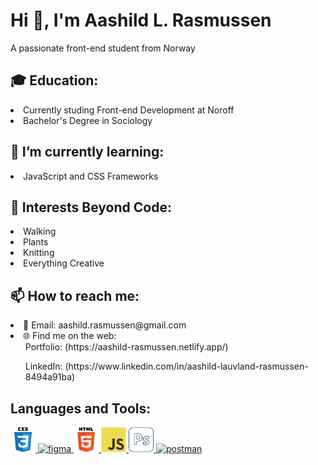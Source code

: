 <h1 align="left">Hi 👋, I'm Aashild L. Rasmussen</h1>
<p align="left">A passionate front-end student from Norway</p>

<h2 align="left"> 🎓 Education:</h2>
<li> Currently studing Front-end Development at Noroff </li>
<li> Bachelor's Degree in Sociology </li>

<h2 align="left">🌱 I’m currently learning:</h2>
<li> JavaScript and CSS Frameworks </li>

<h2 align="left">🚀 Interests Beyond Code:</h2>
<li> Walking </li>
<li> Plants </li>
<li> Knitting </li>
<li> Everything Creative </li>


<h2 align="left">📫 How to reach me:</h2>
<li> 📧 Email: aashild.rasmussen@gmail.com </li>
<li> 🌐 Find me on the web: <ul> Portfolio: (https://aashild-rasmussen.netlify.app/) </ul><ul> LinkedIn: (https://www.linkedin.com/in/aashild-lauvland-rasmussen-8494a91ba)</ul>


<h2 align="left">Languages and Tools:</h2>
<p align="left"> <a href="https://www.w3schools.com/css/" target="_blank" rel="noreferrer"> <img src="https://raw.githubusercontent.com/devicons/devicon/master/icons/css3/css3-original-wordmark.svg" alt="css3" width="40" height="40"/> </a> <a href="https://www.figma.com/" target="_blank" rel="noreferrer"> <img src="https://www.vectorlogo.zone/logos/figma/figma-icon.svg" alt="figma" width="40" height="40"/> </a> <a href="https://www.w3.org/html/" target="_blank" rel="noreferrer"> <img src="https://raw.githubusercontent.com/devicons/devicon/master/icons/html5/html5-original-wordmark.svg" alt="html5" width="40" height="40"/> </a> <a href="https://developer.mozilla.org/en-US/docs/Web/JavaScript" target="_blank" rel="noreferrer"> <img src="https://raw.githubusercontent.com/devicons/devicon/master/icons/javascript/javascript-original.svg" alt="javascript" width="40" height="40"/> </a> <a href="https://www.photoshop.com/en" target="_blank" rel="noreferrer"> <img src="https://raw.githubusercontent.com/devicons/devicon/master/icons/photoshop/photoshop-line.svg" alt="photoshop" width="40" height="40"/> </a> <a href="https://postman.com" target="_blank" rel="noreferrer"> <img src="https://www.vectorlogo.zone/logos/getpostman/getpostman-icon.svg" alt="postman" width="40" height="40"/> </a> </p>
